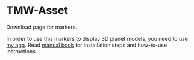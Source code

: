 # TMW-Asset
Download page for markers.

In order to use this markers to display 3D planet models, you need to use [my app](https://github.com/MikuDroid/Tell-My-World/releases/download/3.1/Tell.My.World.apk "my app"). Read [manual book](https://github.com/MikuDroid/TMW-Markers/blob/master/manual%20book_Tell%20My%20World.pdf "manual book") for installation steps and how-to-use instructions.
